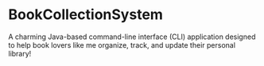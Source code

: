 # BookCollectionSystem
A charming Java-based command-line interface (CLI) application designed to help book lovers like me organize, track, and update their personal library! 
